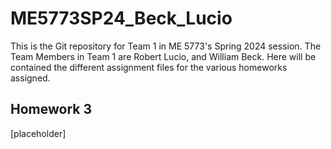 # ME5773SP24_Beck_Lucio
This is the Git repository for Team 1 in ME 5773's Spring 2024 session.
The Team Members in Team 1 are Robert Lucio, and William Beck.
Here will be contained the different assignment files for the various homeworks assigned.


## Homework 3
[placeholder]
